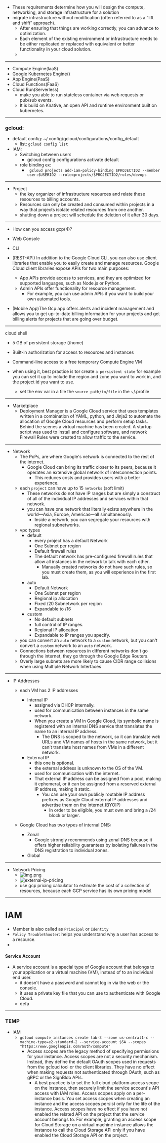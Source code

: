 - These requirements determine how you will design the compute, networking, and storage infrastructure for a solution
- migrate infrastructure without modification (often referred to as a “lift and shift” approach).
  - After ensuring that things are working correctly, you can advance to optimization.
  - Each element of the existing environment or infrastructure needs to be either replicated or replaced with equivalent or better functionality in your cloud solution.
  - 
---
- Compute Engine(IaaS)
- Google Kubernetes Engine()
- App Engine(PaaS)
- Cloud Functions(FaaS)
- Cloud Run(Serverless)
  - make you able to run stateless container via web requests or pub/sub events.
  - It is build on Knative, an open API and runtime environment built on kubernetes.
---
### gcloud:
 - default config:  ~/.config/gcloud/configurations/config_default
     - list: `gcloud config list`
 - IAM:
   - Switching between users 
     - gcloud config configurations activate default
   - role binding ex:
     - ` gcloud projects add-iam-policy-binding $PROJECTID2 --member user:$USERID2 --role=projects/$PROJECTID2/roles/devops`
---
- Project
  - the key organizer of infrastructure resources and relate these resources to billing accounts.
  - Resources can only be created and consumed within projects in a way that projects isolate related resources from one another.
  - shutting down a project will schedule the deletion of it after 30 days.
---
- How can you access gcp(4)?
- Web Console
- CLI
- (REST-API) In addition to the Google Cloud CLI, you can also use client libraries that enable you to easily create and manage resources.
  Google Cloud client libraries expose APIs for two main purposes: 
  - App APIs provide access to services, and they are optimized for supported languages, such as Node.js or Python.
  - Admin APIs offer functionality for resource management.
    - For example, you can use admin APIs if you want to build your own automated tools.

- (Mobile App)The Gcp app offers alerts and incident management and allows you to get up-to-date billing information for your projects and get billing alerts for projects that are going over budget.
---
cloud shell
- 5 GB of persistent storage (/home)
- Built-in authorization for access to resources and instances
- Command-line access to a free temporary Compute Engine VM

- when using it, best practice is tor create `a persistent state` for example you can set it up to include the region and zone you want to work in, and the project id you want to use.
    - set the env var in a file the `source path/to/file` in the ~/.profile
---
- Marketplace
  - Deployment Manager is a Google Cloud service that uses templates written in a combination of YAML, python, and Jinja2
    to automate the allocation of Google Cloud resources and perform setup tasks. Behind the scenes a virtual machine has 
    been created. A startup script was used to install and configure software, and network Firewall Rules were created 
    to allow traffic to the service.
---
- Network
  - The PoPs, are where Google's network is connected to the rest of the internet.
    - Google Cloud can bring its traffic closer to its peers, because it operates an extensive global network of interconnection points.
        - This reduces costs and provides users with a better experience.
  - each `project` can have up to 15 `networks` (soft limit)
    - These networks do not have IP ranges but are simply a construct of all of the individual IP addresses and services within that network.
    - you can have one network that literally exists anywhere in the world—Asia, Europe, Americas—all simultaneously.
       - Inside a network, you can segregate your resources with regional subnetworks.
  - vpc types
    - default
      - every project has a default Network
      - One Subnet per region
      - Default firewall rules
      - The default network has pre-configured firewall rules that allow all instances in the network to talk with each other.
          - Manually created networks do not have such rules, so you must create them, as you will experience in the first lab.
    - auto
      - Default Network
      - One Subnet per region
      - Regional ip allocation
      - Fixed /20 Subnetwork per region
      - Expandable to /16
    - custom
      - No default subnets
      - full control of IP ranges.
      - Regional IP allocation
      - Expandable to IP ranges you specify.
  - you can convert an `auto` network to a `custom` network, but you can't convert a `custom` network to an `auto` network.
  - Connections between resources in different networks don't go through the internet, they go through the Google Edge Routers.
  - Overly large subnets are more likely to cause CIDR range collisions when using Multiple Network Interfaces
---
- IP Addresses
  - each VM has 2 IP addresses
    - Internal IP
      - assigned via DHCP internally. 
      - used for communication between instances in the same network.
      - When you create a VM in Google Cloud, its symbolic name is registered with an internal DNS service that translates the name to an internal IP address.
          - The DNS is scoped to the network, so it can translate web URLs and VM names of
            hosts in the same network, but it can't translate host names from VMs in a different network.
    - External IP
      -  this one is optional.
      - the external address is unknown to the OS of the VM.
      - used for communication with the internet.
      - That external IP address can be assigned from a pool, making it ephemeral, or it can be assigned from a reserved external IP address, making it static.
        - You can use your own publicly routable IP address prefixes as Google Cloud external IP addresses and advertise them on the Internet.(BYOIP)
          - In order to be eligible, you must own and bring a /24 block or larger.

  - Google Cloud has two types of internal DNS:
    - Zonal
      - Google strongly recommends using zonal DNS because it offers higher reliability guarantees by isolating failures in the DNS registration to individual zones.
    - Global
---
- Network Pricing
  - ![img.png](network-traffic-cost.png)
  - ![external-ip-pricing](external-ip-pricing.png)
  - use gcp pricing calculator to estimate the cost of a collection of resources, because each GCP service has its own pricing model.
---
# IAM
  - Member is also called as `Principal` or `Identity`
  - `Policy TroubleShooter`: helps you understand why a user has access to a resource.
  - 
#### Service Account
- A service account is a special type of Google account that belongs to your application or a virtual machine (VM), instead of to an individual end user.
  - it doesn't have a password and cannot log in via the web or the console.
  - it uses a private key file that you can use to authenticate with Google Cloud.
  - defa
---
### TEMP
- IAM
  - `gcloud compute instances create lab-3 --zone us-central1-c --machine-type=e2-standard-2 --service-account $SA --scopes "https://www.googleapis.com/auth/compute"`
      - Access scopes are the legacy method of specifying permissions for your instance. Access scopes are not a security mechanism. Instead, they define the default OAuth scopes used in requests from the gcloud tool or the client libraries. They have no effect when making requests not authenticated through OAuth, such as gRPC or the SignBlob APIs.
        - A best practice is to set the full cloud-platform access scope on the instance, then securely limit the service account's API access with IAM roles. Access scopes apply on a per-instance basis. You set access scopes when creating an instance and the access scopes persist only for the life of the instance. Access scopes have no effect if you have not enabled the related API on the project that the service account belongs to. For example, granting an access scope for Cloud Storage on a virtual machine instance allows the instance to call the Cloud Storage API only if you have enabled the Cloud Storage API on the project.
